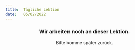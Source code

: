 ```yaml
---
title:  Tägliche Lektion
date:   05/02/2022
---
```


### <center>Wir arbeiten noch an dieser Lektion.</center>
<center>Bitte komme später zurück.</center>